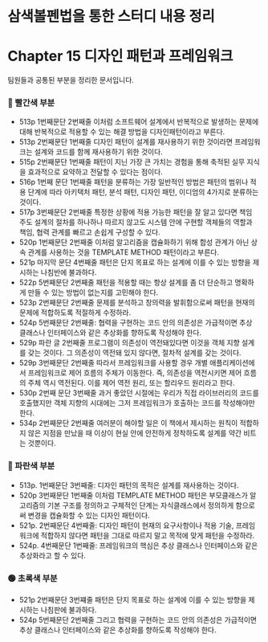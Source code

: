 # 삼색볼펜법을 통한 스터디 내용 정리
# Chapter 15 디자인 패턴과 프레임워크

팀원들과 공통된 부분을 정리한 문서입니다.

### 🔴 빨간색 부분
* 513p 1번째문단 2번째줄 이처럼 소프트웨어 설계에서 반복적으로 발생하는 문제에 대해 반복적으로 적용할 수 있는 해결 방법을 디자인패턴이라고 부른다.
* 513p 2번째문단 1번째줄 디자인 패턴이 설계를 재사용하기 위한 것이라면 프레임워크는 설계와 코드를 함께 재사용하기 위한 것이다.
* 515p 2번째문단 1번째줄 패턴이 지닌 가장 큰 가치는 경험을 통해 축적된 실무 지식을 효과적으로 요약하고 전달할 수 있다는 점이다.
* 516p 1번째 문단 1번째줄 패턴을 분류하는 가장 일반적인 방법은 패턴의 범위나 적용 단계에 따라 아키택처 패턴, 분석 패턴, 디자인 패턴, 이디엄의 4가지로 분류하는 것이다. 
* 517p 3번째문단 2번째줄 특정한 상황에 적용 가능한 패턴을 잘 알고 있다면 책임 주도 설계의 절차를 하나하나 따르지 않고도 시스템 안에 구현할 객체들의 역할과 책임, 협력 관계를 빠르고 손쉽게 구성할 수 있다.
* 520p 1번째문단 2번째줄 이처럼 알고리즘을 캡슐화하기 위해 합성 관계가 아닌 상속 관계를 사용하는 것을 TEMPLATE METHOD 패턴이라고 부른다.
* 521p 마지막 문단 4번째줄 패턴은 단지 목표로 하는 설계에 이를 수 있는 방향을 제시하는 나침반에 불과하다. 
* 522p 5번째문단 2번째줄 패턴을 적용할 때는 항상 설계를 좀 더 단순하고 명확하게 만들 수 있는 방법이 없는지를 고민해야 한다.
* 523p 2번째문단 2번째줄 문제를 분석하고 창의력을 발휘함으로써 패턴을 현재의 문제에 적합하도록 적절하게 수정하라.
* 524p 5번째문단 2번째줄: 협력을 구현하는 코드 안의 의존성은 가급적이면 추상 클래스나 인터페이스와 같은 추상화를 향하도록 작성해야 한다.
* 529p 파란 글 2번째줄 프로그램이 의존성이 역전돼있다면 이것을 객체 지향 설계를 갖는 것이다. 그 의존성이 역전돼 있지 않다면, 절차적 설계를 갖는 것이다.
* 529p 3번째문단 2번째줄 따라서 프레임워크를 사용할 경우 개별 애플리케이션에서 프레임워크로 제어 흐름의 주체가 이동한다. 즉, 의존성을 역전시키면 제어 흐름의 주체 역시 역전된다. 이를 제어 역전 원리, 또는 할리우드 원리라고 한다.
* 530p 2번째 문단 3번째줄 과거 좋았던 시절에는 우리가 직접 라이브러리의 코드를 호출했지만 객체 지향의 시대에는 그저 프레임워크가 호출하는 코드를 작성해야만 한다.
* 534p 2번째문단 2번째줄 여러분이 해야할 일은 이 책에서 제시하는 원칙이 적합하지 않은 지점을 만났을 때 이상이 현실 안에 안전하게 정착하도록 설계를 약간 비트는 것뿐이다.
### 🔵 파란색 부분

* 513p. 1번째문단 3번째줄: 디자인 패턴의 목적은 설계를 재사용하는 것이다.
* 520p 3번째문단 1번째줄 이처럼 TEMPLATE METHOD 패턴은 부모클래스가 알고리즘의 기본 구조를 정의하고 구체적인 단계는 자식클래스에서 정의하게 함으로써 변경을 캡슐화할 수 있는 디자인 패턴이다.
* 521p. 2번째문단 4번째줄: 디자인 패턴이 현재의 요구사항이나 적용 기술, 프레임워크에 적합하지 않다면 패턴을 그대로 따르지 말고 목적에 맞게 패턴을 수정하라.
* 524p. 4번째문단 1번째줄: 프레임워크의 핵심은 추상 클래스나 인터페이스와 같은 추상화라고 할 수 있다.

### 🟢 초록색 부분

* 521p 2번째문단 3번쨰줄 패턴은 단지 목표로 하는 설계에 이를 수 있는 방향을 제시하는 나침판에 불과하다. 
* 524p 5번째문단 2번째줄 그리고 협력을 구현하는 코드 안의 의존성은 가급적이면 추상 클래스나 인터페이스와 같은 추상화를 향하도록 작성해야 한다. 
